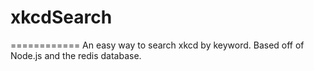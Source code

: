 # xkcdSearch
============
An easy way to search xkcd by keyword. Based off of Node.js and the redis database.
